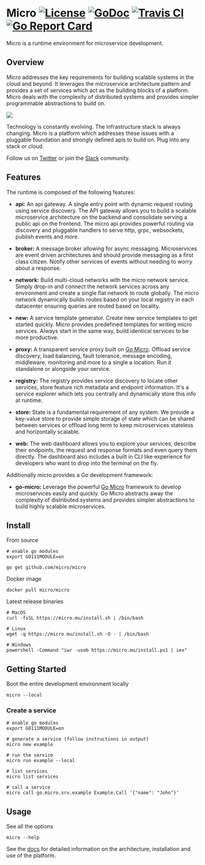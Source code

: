 # Micro [![License](https://img.shields.io/:license-apache-blue.svg)](https://opensource.org/licenses/Apache-2.0) [![GoDoc](https://godoc.org/github.com/micro/micro?status.svg)](https://godoc.org/github.com/micro/micro) [![Travis CI](https://travis-ci.org/micro/micro.svg?branch=master)](https://travis-ci.org/micro/micro) [![Go Report Card](https://goreportcard.com/badge/micro/micro)](https://goreportcard.com/report/github.com/micro/micro)

Micro is a runtime environment for microservice development.

## Overview

Micro addresses the key requirements for building scalable systems in the cloud and beyond. It leverages the microservice 
architecture pattern and provides a set of services which act as the building blocks of a platform. Micro deals 
with the complexity of distributed systems and provides simpler programmable abstractions to build on.

<img src="https://micro.mu/runtime3.svg" />

Technology is constantly evolving. The infrastructure stack is always changing. Micro is a platform which 
addresses these issues with a pluggable foundation and strongly defined apis to build on. Plug into any stack or cloud.

Follow us on [Twitter](https://twitter.com/microhq) or join the [Slack](https://micro.mu/slack) community.

## Features

The runtime is composed of the following features:

- **api:** An api gateway. A single entry point with dynamic request routing using service discovery. The API gateway allows you to build a scalable
microservice architecture on the backend and consolidate serving a public api on the frontend. The micro api provides powerful routing
via discovery and pluggable handlers to serve http, grpc, websockets, publish events and more.

- **broker:** A message broker allowing for async messaging. Microservices are event driven architectures and should provide messaging as a first
class citizen. Notify other services of events without needing to worry about a response.

- **network:** Build multi-cloud networks with the micro network service. Simply drop-in and connect the network services across any environment
and create a single flat network to route globally. The micro network dynamically builds routes based on your local registry in each datacenter
ensuring queries are routed based on locality.

- **new:** A service template generator. Create new service templates to get started quickly. Micro provides predefined templates for writing micro services.
Always start in the same way, build identical services to be more productive.

- **proxy:** A transparent service proxy built on [Go Micro](https://github.com/micro/go-micro). Offload service discovery, load balancing,
fault tolerance, message encoding, middleware, monitoring and more to a single a location. Run it standalone or alongside your service.

- **registry:** The registry provides service discovery to locate other services, store feature rich metadata and endpoint information. It's a
service explorer which lets you centrally and dynamically store this info at runtime.

- **store:** State is a fundamental requirement of any system. We provide a key-value store to provide simple storage of state which can be shared
between services or offload long term to keep microservices stateless and horizontally scalable.

- **web:** The web dashboard allows you to explore your services, describe their endpoints, the request and response formats and even
query them directly. The dashboard also includes a built in CLI like experience for developers who want to drop into the terminal on the fly.

Additionally micro provides a Go development framework:

- **go-micro:** Leverage the powerful [Go Micro](https://github.com/micro/go-micro) framework to develop microservices easily and quickly.
Go Micro abstracts away the complexity of distributed systems and provides simpler abstractions to build highly scalable microservices.

## Install

From source

```
# enable go modules
export GO111MODULE=on

go get github.com/micro/micro
```

Docker image

```
docker pull micro/micro
```

Latest release binaries

```
# MacOS
curl -fsSL https://micro.mu/install.sh | /bin/bash

# Linux
wget -q https://micro.mu/install.sh -O - | /bin/bash

# Windows
powershell -Command "iwr -useb https://micro.mu/install.ps1 | iex"
```

## Getting Started

Boot the entire development environment locally

```
micro --local
```

### Create a service

```
# enable go modules
export GO111MODULE=on

# generate a service (follow instructions in output)
micro new example

# run the service
micro run example --local

# list services
micro list services

# call a service
micro call go.micro.srv.example Example.Call '{"name": "John"}'
```

## Usage

See all the options

```
micro --help
```

See the [docs](https://micro.mu/docs/runtime.html) for detailed information on the architecture, installation and use of the platform.
